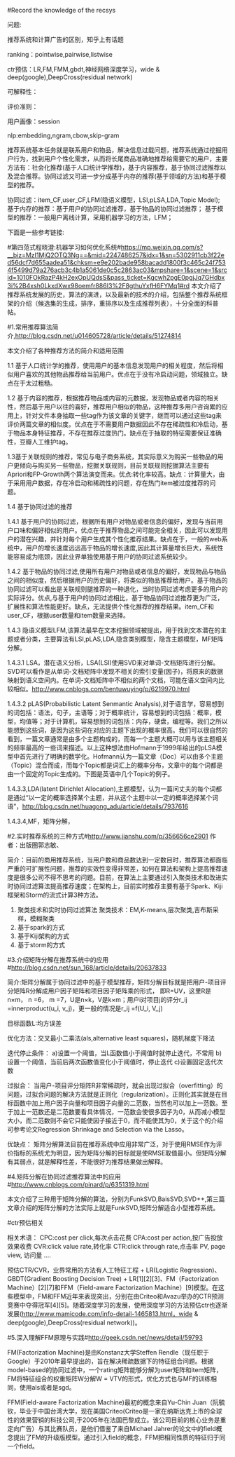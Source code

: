 #Record the knowledge of the recsys

问题:

推荐系统和计算广告的区别，知乎上有话题

ranking：pointwise,pairwise,listwise

ctr预估：LR,FM,FMM,gbdt,神经网络深度学习，wide & deep(google),DeepCross(residual network)

可解释性：

评价准则：

用户画像：session

nlp:embedding,ngram,cbow,skip-gram



推荐系统基本任务就是联系用户和物品，解决信息过载问题，推荐系统通过挖掘用户行为，找到用户个性化需求，从而将长尾商品准确地推荐给需要它的用户，主要方法有：社会化推荐(基于人口统计学推荐)，基于内容推荐，基于协同过滤推荐以及混合推荐。协同过滤又可进一步分成基于内存的推荐(基于领域的方法)和基于模型的推荐。

协同过滤：item_CF,user_CF,LFM(隐语义模型，LSI,pLSA,LDA,Topic Model);
基于内存的推荐：基于用户的协同过滤推荐，基于物品的协同过滤推荐；
基于模型的推荐：一般用户离线计算，采用机器学习的方法，LFM；


下面是一些参考链接:

#第四范式程晓澄:机器学习如何优化系统#https://mp.weixin.qq.com/s?__biz=MzI1MjQ2OTQ3Ng==&mid=2247486257&idx=1&sn=5302911cb3f22ed56dcf7d655aadea51&chksm=e9e202bade958bacadd1800f3c465c24f7534f5499d79a276acb3c4b1a5061de0c5c2863ac03&mpshare=1&scene=1&srcid=1010FOkRazP4kH2exOpUQdsS&pass_ticket=Kgcwh2pgE0pgjJq7GHdbx3i%2B4xsh0LkxdXwx98oemfr886I3%2F8gthuYxfH6FYMq1#rd
本文介绍了推荐系统发展的历史，算法的演进，以及最新的技术的介绍，包括整个推荐系统框架的介绍（候选集的生成，排序，重排序以及生成推荐列表），十分全面的科普帖。


#1.常用推荐算法简介,http://blog.csdn.net/u014605728/article/details/51274814

本文介绍了各种推荐方法的简介和适用范围

1.1 基于人口统计学的推荐，使用用户的基本信息发现用户的相关程度，然后将相似用户喜欢的其他物品推荐给当前用户。优点在于没有冷启动问题，领域独立。缺点在于太过粗糙。

1.2 基于内容的推荐，根据推荐物品或内容的元数据，发现物品或者内容的相关性，然后基于用户以往的喜好，推荐用户相似的物品，这种推荐多用户咨询累的应用上，针对文件本身抽取一些tag作为该文章的关键字，继而可以通过这些tag来评价两篇文章的相似度。优点在于不需要用户数据因此不存在稀疏性和冷启动，基于物品本身特征推荐，不存在推荐过度热门。缺点在于抽取的特征需要保证准确性，豆瓣人工维护tag。

1.3基于关联规则的推荐，常见与电子商务系统，其实际意义为购买一些物品的用户更倾向与购买另一些物品，挖掘关联规则，目前关联规则挖掘算法主要有Apriori和FP-Growth两个算法演变而来。优点:转化率较高。缺点：计算量大，由于采用用户数据，存在冷启动和稀疏性的问题，存在热门item被过度推荐的问题。

1.4 基于协同过滤的推荐

1.4.1 基于用户的协同过滤，根据所有用户对物品或者信息的偏好，发现与当前用户口味和偏好相似的用户。优点在于推荐物品之间可能完全相关，因此可以发现用户的潜在兴趣，并针对每个用户生成其个性化推荐结果。缺点在于，一般的web系统中，用户的增长速度远远高于物品的增长速度,因此其计算量增长巨大，系统性能容易成为瓶颈，因此业界单独使用基于用户的协同过滤系统较少。

1.4.2 基于物品的协同过滤,使用所有用户对物品或者信息的偏好，发现物品与物品之间的相似度，然后根据用户的历史偏好，将类似的物品推荐给用户。基于物品的协同过滤可以看出是关联规则腿推荐的一种退化，当时协同过滤考虑更多的用户的实际评分。优点,与基于用户的协同过滤相比，基于物品协同过滤推荐更为广泛，扩展性和算法性能更好。缺点，无法提供个性化推荐的推荐结果。item_CF和user_CF，根据user数量和item数量来选择。

1.4.3 隐语义模型LFM,该算法最早在文本挖掘领域被提出，用于找到文本潜在的主题或者分类，主要算法有LSI,pLAS,LDA,隐含类别模型，隐含主题模型，MF矩阵分解。

1.4.3.1 LSA，潜在语义分析，LSA(LSI)使用SVD来对单词-文档矩阵进行分解。SVD可以看作是从单词-文档矩阵中发现不相关的索引变量(因子)，将原来的数据映射到语义空间内。在单词-文档矩阵中不相似的两个文档，可能在语义空间内比较相似。http://www.cnblogs.com/bentuwuying/p/6219970.html

1.4.3.2 pLAS(Probabilistic Latent Senmantic Analysis),对于语言学，容易想到的词包括：语法，句子，主语等；对于概率统计，容易想到的词包括：概率，模型，均值等；对于计算机，容易想到的词包括：内存，硬盘，编程等。我们之所以能想到这些词，是因为这些词在对应的主题下出现的概率很高。我们可以很自然的看到，一篇文章通常是由多个主题构成的，而每一个主题大概可以用与该主题相关的频率最高的一些词来描述。以上这种想法由Hofmann于1999年给出的pLSA模型中首先进行了明确的数学化。Hofmann认为一篇文章（Doc）可以由多个主题（Topic）混合而成，而每个Topic都是词汇上的概率分布，文章中的每个词都是由一个固定的Topic生成的。下图是英语中几个Topic的例子。

1.4.3.3,LDA(latent Dirichlet Allocation),主题模型，认为一篇问丈夫的每个词都是通过“以一定的概率选择某个主题，并从这个主题中以一定的概率选择某个词语”，http://blog.csdn.net/huagong_adu/article/details/7937616

1.4.3.4,MF，矩阵分解，


#2.实时推荐系统的三种方式#http://www.jianshu.com/p/356656ce2901 作者：出版圈郭志敏、

简介：目前的商用推荐系统，当用户数和商品数达到一定数目时，推荐算法都面临严重的可扩展性问题，推荐的实效性变得非常差，如何在算法和架构上提高推荐速度是很多公司不得不思考的问题。目前，在算法上主要通过引入聚类技术和改进实时协同过滤算法提高推荐速度；在架构上，目前实时推荐主要有基于Spark、Kiji框架和Storm的流式计算3种方法。

1. 聚类技术和实时协同过滤算法
聚类技术：EM,K-means,层次聚类,吉布斯采样，模糊聚类
2. 基于spark的方式
3. 基于Kiji架构的方式
4. 基于storm的方式

#3.介绍矩阵分解在推荐系统中的应用#http://blog.csdn.net/sun_168/article/details/20637833

简介:矩阵分解属于协同过滤中的基于模型推荐，矩阵分解目标就是把用户-项目评分矩阵R分解成用户因子矩阵和项目因子矩阵乘的形式，
即R=UV，这里R是n×m， n =6， m =7，U是n×k，V是k×m；用户i对项目j的评分r_ij =innerproduct(u_i, v_j)，更一般的情况是r_ij =f(U_i, V_j)

目标函数L:均方误差

优化方法：交叉最小二乘法(als,alternative least squares)，随机梯度下降法

迭代停止条件：
a)设置一个阈值，当L函数值小于阈值时就停止迭代，不常用
b)设置一个阈值，当前后两次函数值变化小于阈值时，停止迭代
c)设置固定迭代次数

过拟合：
当用户-项目评分矩阵R非常稀疏时，就会出现过拟合（overfitting）的问题，过拟合问题的解决方法就是正则化（regularization）。正则化其实就是在目标函数中加上用户因子向量和项目因子向量的二范数，当然也可以加上一范数。至于加上一范数还是二范数要看具体情况，一范数会使很多因子为0，从而减小模型大小，而二范数则不会它只能使因子接近于0，而不能使其为0，关于这个的介绍可参考论文Regression Shrinkage and Selection via the Lasso。

优缺点：
矩阵分解算法目前在推荐系统中应用非常广泛，对于使用RMSE作为评价指标的系统尤为明显，因为矩阵分解的目标就是使RMSE取值最小。但矩阵分解有其弱点，就是解释性差，不能很好为推荐结果做出解释。

#4.矩阵分解在协同过滤推荐算法中的应用#http://www.cnblogs.com/pinard/p/6351319.html

本文介绍了三种用于矩阵分解的算法，分别为FunkSVD,BaisSVD,SVD++,第三篇文章介绍的矩阵分解的方法实际上就是FunkSVD,矩阵分解适合小型推荐系统。

#ctr预估相关

相关术语：
CPC:cost per click,每次点击花费
CPA:cost per action,按广告投放效果收费
CVR:click value rate,转化率
CTR:click through rate,点击率
PV, page view, 访问量
....

预估CTR/CVR，业界常用的方法有人工特征工程 + LR(Logistic Regression)、GBDT(Gradient Boosting Decision Tree) + LR[1][2][3]、FM（Factorization Machine）[2][7]和FFM（Field-aware Factorization Machine）[9]模型。在这些模型中，FM和FFM近年来表现突出，分别在由Criteo和Avazu举办的CTR预测竞赛中夺得冠军[4][5]。随着深度学习的发展，使用深度学习的方法预估ctr也逐渐发展(http://www.mamicode.com/info-detail-1465813.html，wide & deep(google),DeepCross(residual network))。


#5.深入理解FFM原理与实践#http://geek.csdn.net/news/detail/59793

FM(Factorization Machine)是由Konstanz大学Steffen Rendle（现任职于Google）于2010年最早提出的，旨在解决稀疏数据下的特征组合问题。根据model-based的协同过滤中，一个rating矩阵能够分解为user矩阵和item矩阵，FM将特征组合的权重矩阵W分解W = VTV的形式，优化方式也与MF的训练相同，使用als或者是sgd。

FFM(Field-aware Factorization Machine)最初的概念来自Yu-Chin Juan（阮毓钦，毕业于中国台湾大学，现在美国Criteo(Criteo是一家在纳斯达克上市的全球性的效果营销的科技公司,于2005年在法国巴黎成立。该公司目前的核心业务是重定向广告）与其比赛队员，是他们借鉴了来自Michael Jahrer的论文中的field概念提出了FM的升级版模型。通过引入field的概念，FFM把相同性质的特征归于同一个field。
